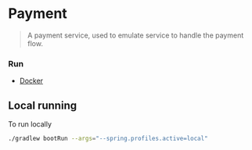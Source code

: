 # Payment


> A payment service, used to emulate service to handle the payment flow.

### Run

* [Docker](https://www.docker.com/docker-community)


## Local running

To run locally

```bash
./gradlew bootRun --args="--spring.profiles.active=local"
```

